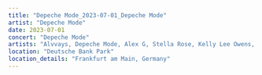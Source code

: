 ```yaml
---
title: "Depeche Mode_2023-07-01_Depeche Mode"
artist: "Depeche Mode"
date: 2023-07-01
concert: "Depeche Mode"
artists: "Alvvays, Depeche Mode, Alex G, Stella Rose, Kelly Lee Owens, Alissic"
location: "Deutsche Bank Park"
location_details: "Frankfurt am Main, Germany"
---
```


